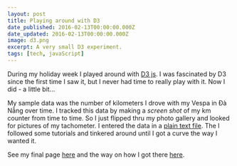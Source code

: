 ```yaml
---
layout: post
title: Playing around with D3
date_published: 2016-02-13T00:00:00.000Z
date_updated: 2016-02-13T00:00:00.000Z
image: d3.png
excerpt: A very small D3 experiment.
tags: [tech, javaScript]
---
```


During my holiday week I played around with [D3 js](https://d3js.org/). I was fascinated by D3 since the first time I saw it, but I never had time to really play with it. Now I did - a little bit...

My sample data was the number of kilometers I drove with my Vespa in Đà Nẵng over time. I tracked this data by making a _screen shot_ of my km counter from time to time. So I just flipped thru my photo gallery and looked for pictures of my tachometer. I entered the data in a [plain text file](/assets/playgroundd3/vespa.tsv). The I followed some tutorials and tinkered around until I got a curve the way I wanted it.

See my final page [here](/assets/playgroundd3/sample2.html) and the way on how I got there [here](/assets/playgroundd3/index.html).
